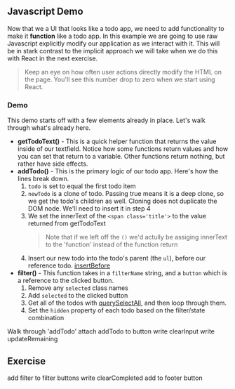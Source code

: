 ## Javascript Demo

Now that we a UI that looks like a todo app, we need to add functionality to make it **function** like a todo app. In this example we are going to use raw Javascript explicitly modify our application as we interact with it. This will be in stark contrast to the implicit approach we will take when we do this with React in the next exercise.

> Keep an eye on how often user actions directly modify the HTML on the page. You'll see this number drop to zero when we start using React.

### Demo

This demo starts off with a few elements already in place. Let's walk through what's already here.

- **getTodoText()** - This is a quick helper function that returns the value inside of our textfield. Notice how some functions return values and how you can set that return to a variable. Other functions return nothing, but rather have side effects.
- **addTodo()** - This is the primary logic of our todo app. Here's how the lines break down.
  1. `todo` is set to equal the first todo item
  2. `newTodo` is a clone of todo. Passing true means it is a deep clone, so we get the todo's children as well. Cloning does not duplicate the DOM node. We'll need to insert it in step 4
  3. We set the innerText of the `<span class='title'>` to the value returned from getTodoText
     > Note that if we left off the `()` we'd actully be assiging innerText to the 'function' instead of the function return
  4. Insert our new todo into the todo's parent (the `ul`), before our reference todo. [insertBefore](https://developer.mozilla.org/en-US/docs/Web/API/Node/insertBefore)
- **filter()** - This function takes in a `filterName` string, and a `button` which is a reference to the clicked button.
  1. Remove any `selected` class names
  2. Add `selected` to the clicked button
  3. Get all of the todos with [querySelectAll](https://developer.mozilla.org/en-US/docs/Web/API/Document/querySelectorAll), and then loop through them.
  4. Set the `hidden` property of each todo based on the filter/state combination

Walk through 'addTodo'
attach addTodo to button
write clearInput
write updateRemaining

## Exercise

add filter to filter buttons
write clearCompleted
add to footer button
